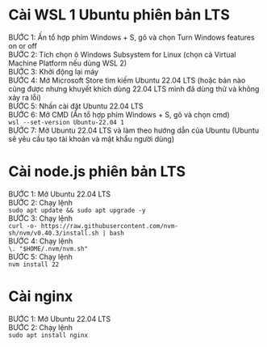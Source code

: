 # Cài WSL 1 Ubuntu phiên bản LTS
BƯỚC 1: Ấn tổ hợp phím Windows + S, gõ và chọn Turn Windows features on or off  
BƯỚC 2: Tích chọn ô Windows Subsystem for Linux (chọn cả Virtual Machine Platform nếu dùng WSL 2)  
BƯỚC 3: Khởi động lại máy  
BƯỚC 4: Mở Microsoft Store tìm kiếm Ubuntu 22.04 LTS (hoặc bản nào cũng được nhưng khuyết khích dùng 22.04 LTS mình đã dùng thử và không xảy ra lỗi)  
BƯỚC 5: Nhấn cài đặt Ubuntu 22.04 LTS  
BƯỚC 6: Mở CMD (Ấn tổ hợp phím Windows + S, gõ và chọn cmd)  
``` wsl --set-version Ubuntu-22.04 1 ```   
BƯỚC 7: Mở Ubuntu 22.04 LTS và làm theo hướng dẫn của Ubuntu (Ubuntu sẽ yêu cầu tạo tài khoản và mật khẩu người dùng)
# Cài node.js phiên bản LTS
BƯỚC 1: Mở Ubuntu 22.04 LTS  
BƯỚC 2: Chạy lệnh  
```sudo apt update && sudo apt upgrade -y```  
BƯỚC 3: Chạy lệnh    
```curl -o- https://raw.githubusercontent.com/nvm-sh/nvm/v0.40.3/install.sh | bash```  
BƯỚC 4: Chạy lệnh  
```\. "$HOME/.nvm/nvm.sh"```  
BƯỚC 5: Chạy lệnh  
```nvm install 22```  
# Cài nginx 
BƯỚC 1: Mở Ubuntu 22.04 LTS  
BƯỚC 2: Chạy lệnh  
```sudo apt install nginx```